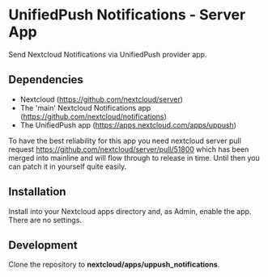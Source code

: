 # UnifiedPush Notifications - Server App

Send Nextcloud Notifications via UnifiedPush provider app.

## Dependencies

* Nextcloud (https://github.com/nextcloud/server)
* The 'main' Nextcloud Notifications app (https://github.com/nextcloud/notifications)
* The UnifiedPush app (https://apps.nextcloud.com/apps/uppush)

To have the best reliability for this app you need nextcloud server pull request https://github.com/nextcloud/server/pull/51800 which has been merged into mainline and will flow through to release in time. Until then you can patch it in yourself quite easily.

## Installation

Install into your Nextcloud apps directory and, as Admin, enable the app. There are no settings.

## Development

Clone the repository to __nextcloud/apps/uppush_notifications__.
